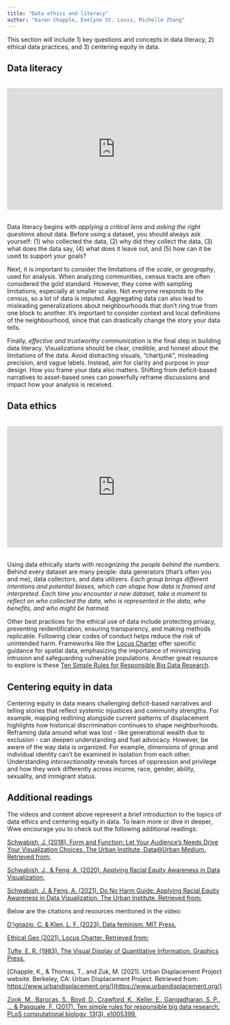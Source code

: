 ```yaml
---
title: "Data ethics and literacy"
author: "Karen Chapple, Evelyne St. Louis, Michelle Zhang"
---
```


This section will include 1) key questions and concepts in data literacy, 2) ethical data practices, and 3) centering equity in data.

## Data literacy

<br>
<div style="position: relative; padding-bottom: 56.25%; height: 0; overflow: hidden;">
  <iframe 
    src="https://www.youtube.com/embed/e5qrOM9SPC0" 
    style="position: absolute; top: 0; left: 0; width: 100%; height: 100%;" 
    frameborder="0" 
    allow="accelerometer; autoplay; clipboard-write; encrypted-media; gyroscope; picture-in-picture" 
    allowfullscreen>
  </iframe>
</div>
<br>

Data literacy begins with *applying a critical lens* and *asking the right questions* about data. Before using a dataset, you should always ask yourself: (1) who collected the data, (2) why did they collect the data, (3) what does the data say, (4) what does it leave out, and (5) how can it be used to support your goals? 

Next, it is important to consider the limitations of the *scale*, or *geography*, used for analysis. When analyzing communities, census tracts are often considered the gold standard. However, they come with sampling limitations, especially at smaller scales. Not everyone responds to the census, so a lot of data is imputed. Aggregating data can also lead to misleading generalizations about neighbourhoods that don’t ring true from one block to another. It’s important to consider context and local definitions of the neighbourhood, since that can drastically change the story your data tells.

Finally, *effective and trustworthy communication* is the final step in building data literacy. Visualizations should be clear, credible, and honest about the limitations of the data. Avoid distracting visuals, “chartjunk”, misleading precision, and vague labels. Instead, aim for clarity and purpose in your design. How you frame your data also matters. Shifting from deficit-based narratives to asset-based ones can powerfully reframe discussions and impact how your analysis is received. 


## Data ethics

<br>
<div style="position: relative; padding-bottom: 56.25%; height: 0; overflow: hidden;">
  <iframe 
    src="https://www.youtube.com/embed/mKx6A-hUpxw" 
    style="position: absolute; top: 0; left: 0; width: 100%; height: 100%;" 
    frameborder="0" 
    allow="accelerometer; autoplay; clipboard-write; encrypted-media; gyroscope; picture-in-picture" 
    allowfullscreen>
  </iframe>
</div>
<br>

Using data ethically starts with *recognizing the people behind the numbers*. Behind every dataset are many people: data generators (that’s often you and me), data collectors, and data utilizers. *Each group brings different intentions and potential biases, which can shape how data is framed and interpreted. Each time you encounter a new dataset, take a moment to reflect on who collected the data, who is represented in the data, who benefits, and who might be harmed.*

Other best practices for the ethical use of data include protecting privacy, preventing reidentification, ensuring transparency, and making methods replicable. Following clear codes of conduct helps reduce the risk of unintended harm. Frameworks like the [Locus Charter](https://ethicalgeo.org/locus-charter/) offer specific guidance for spatial data, emphasizing the importance of minimizing intrusion and safeguarding vulnerable populations. Another great resource to explore is these [Ten Simple Rules for Responsible Big Data Research](https://journals.plos.org/ploscompbiol/article?id=10.1371/journal.pcbi.1005399). 


## Centering equity in data

Centering equity in data means challenging deficit-based narratives and telling stories that reflect systemic injustices and community strengths. For example, mapping redlining alongside current patterns of displacement highlights how historical discrimination continues to shape neighborhoods. Reframing data around what was lost - like generational wealth due to exclusion - can deepen understanding and fuel advocacy. However, be aware of the way data is organized. For example, dimensions of group and individual identity can’t be examined in isolation from each other. Understanding *intersectionality* reveals forces of oppression and privilege and how they work differently across income, race, gender, ability, sexuality, and immigrant status.


## Additional readings

The videos and content above represent a brief introduction to the topics of data ethics and centering equity in data. To learn more or dive in deeper, Wwe encourage you to check out the following additional readings:

[Schwabish, J. (2018). Form and Function: Let Your Audience’s Needs Drive Your Visualization Choices. The Urban Institute, Data@Urban Medium. Retrieved from:](https://urban-institute.medium.com/form-and-function-let-your-audiences-needs-drive-your-data-visualization-choices-3c0603745822)

[Schwabish, J., & Feng, A. (2020). Applying Racial Equity Awareness in Data Visualization.](https://osf.io/preprints/osf/x8tbw) 

[Schwabish, J. & Feng, A. (2021). Do No Harm Guide: Applying Racial Equity Awareness in Data Visualization. The Urban Institute. Retrieved from:](https://www.urban.org/research/publication/do-no-harm-guide-applying-equity-awareness-data-visualization) 

Below are the citations and resources mentioned in the video: 

[D'ignazio, C. & Klen, L. F. (2023). Data feminism. MIT Press.](https://mitpress.mit.edu/9780262547185/data-feminism/)  

[Ethical Geo (2021). Locus Charter. Retrieved from:](https://ethicalgeo.org/locus-charter/) 

[Tufte, E. R. (1983). The Visual Display of Quantitative Information. Graphics Press.](https://www.edwardtufte.com/book/the-visual-display-of-quantitative-information/)

[Chapple, K., & Thomas, T., and Zuk, M. (2021). Urban Displacement Project website. Berkeley, CA: Urban Displacement Project. Retrieved from: https://www.urbandisplacement.org/](https://www.urbandisplacement.org/) 

[Zook, M., Barocas, S., Boyd, D., Crawford, K., Keller, E., Gangadharan, S. P., ... & Pasquale, F. (2017). Ten simple rules for responsible big data research. PLoS computational biology, 13(3), e1005399.](https://journals.plos.org/ploscompbiol/article?id=10.1371/journal.pcbi.1005399) 